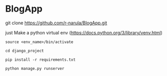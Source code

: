 # BlogApp

git clone https://github.com/r-narula/BlogApp.git
 
just Make a python virtual env (https://docs.python.org/3/library/venv.html)

```
source <env_name>/bin/activate
```

 ```
 cd django_project
 ``` 
```
pip install -r requirements.txt 
```
``` 
python manage.py runserver 
```
